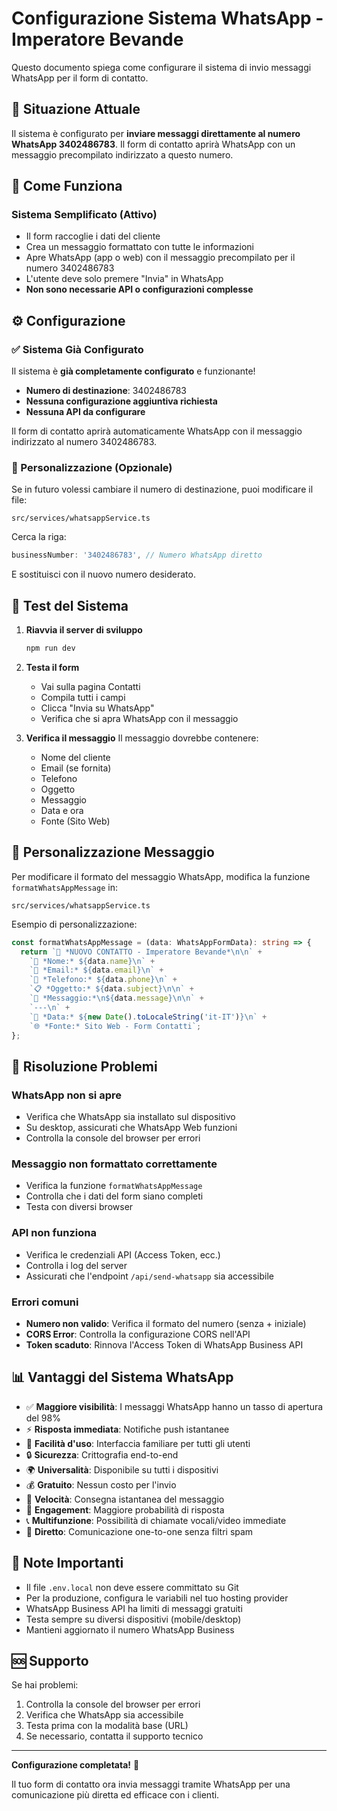 # Configurazione Sistema WhatsApp - Imperatore Bevande

Questo documento spiega come configurare il sistema di invio messaggi WhatsApp per il form di contatto.

## 🚨 Situazione Attuale

Il sistema è configurato per **inviare messaggi direttamente al numero WhatsApp 3402486783**. Il form di contatto aprirà WhatsApp con un messaggio precompilato indirizzato a questo numero.

## 📱 Come Funziona

### Sistema Semplificato (Attivo)
- Il form raccoglie i dati del cliente
- Crea un messaggio formattato con tutte le informazioni
- Apre WhatsApp (app o web) con il messaggio precompilato per il numero 3402486783
- L'utente deve solo premere "Invia" in WhatsApp
- **Non sono necessarie API o configurazioni complesse**

## ⚙️ Configurazione

### ✅ Sistema Già Configurato

Il sistema è **già completamente configurato** e funzionante! 

- **Numero di destinazione**: 3402486783
- **Nessuna configurazione aggiuntiva richiesta**
- **Nessuna API da configurare**

Il form di contatto aprirà automaticamente WhatsApp con il messaggio indirizzato al numero 3402486783.

### 🔧 Personalizzazione (Opzionale)

Se in futuro volessi cambiare il numero di destinazione, puoi modificare il file:
```
src/services/whatsappService.ts
```

Cerca la riga:
```typescript
businessNumber: '3402486783', // Numero WhatsApp diretto
```

E sostituisci con il nuovo numero desiderato.

## 🧪 Test del Sistema

1. **Riavvia il server di sviluppo**
   ```bash
   npm run dev
   ```

2. **Testa il form**
   - Vai sulla pagina Contatti
   - Compila tutti i campi
   - Clicca "Invia su WhatsApp"
   - Verifica che si apra WhatsApp con il messaggio

3. **Verifica il messaggio**
   Il messaggio dovrebbe contenere:
   - Nome del cliente
   - Email (se fornita)
   - Telefono
   - Oggetto
   - Messaggio
   - Data e ora
   - Fonte (Sito Web)

## 🎨 Personalizzazione Messaggio

Per modificare il formato del messaggio WhatsApp, modifica la funzione `formatWhatsAppMessage` in:
```
src/services/whatsappService.ts
```

Esempio di personalizzazione:
```typescript
const formatWhatsAppMessage = (data: WhatsAppFormData): string => {
  return `🍺 *NUOVO CONTATTO - Imperatore Bevande*\n\n` +
    `👤 *Nome:* ${data.name}\n` +
    `📧 *Email:* ${data.email}\n` +
    `📱 *Telefono:* ${data.phone}\n` +
    `📋 *Oggetto:* ${data.subject}\n\n` +
    `💬 *Messaggio:*\n${data.message}\n\n` +
    `---\n` +
    `📅 *Data:* ${new Date().toLocaleString('it-IT')}\n` +
    `🌐 *Fonte:* Sito Web - Form Contatti`;
};
```

## 🔧 Risoluzione Problemi

### WhatsApp non si apre
- Verifica che WhatsApp sia installato sul dispositivo
- Su desktop, assicurati che WhatsApp Web funzioni
- Controlla la console del browser per errori

### Messaggio non formattato correttamente
- Verifica la funzione `formatWhatsAppMessage`
- Controlla che i dati del form siano completi
- Testa con diversi browser

### API non funziona
- Verifica le credenziali API (Access Token, ecc.)
- Controlla i log del server
- Assicurati che l'endpoint `/api/send-whatsapp` sia accessibile

### Errori comuni
- **Numero non valido**: Verifica il formato del numero (senza + iniziale)
- **CORS Error**: Controlla la configurazione CORS nell'API
- **Token scaduto**: Rinnova l'Access Token di WhatsApp Business API

## 📊 Vantaggi del Sistema WhatsApp

- ✅ **Maggiore visibilità**: I messaggi WhatsApp hanno un tasso di apertura del 98%
- ⚡ **Risposta immediata**: Notifiche push istantanee
- 📱 **Facilità d'uso**: Interfaccia familiare per tutti gli utenti
- 🔒 **Sicurezza**: Crittografia end-to-end
- 🌍 **Universalità**: Disponibile su tutti i dispositivi
- 💰 **Gratuito**: Nessun costo per l'invio
- 🚀 **Velocità**: Consegna istantanea del messaggio
- 👥 **Engagement**: Maggiore probabilità di risposta
- 📞 **Multifunzione**: Possibilità di chiamate vocali/video immediate
- 🎯 **Diretto**: Comunicazione one-to-one senza filtri spam

## 📝 Note Importanti

- Il file `.env.local` non deve essere committato su Git
- Per la produzione, configura le variabili nel tuo hosting provider
- WhatsApp Business API ha limiti di messaggi gratuiti
- Testa sempre su diversi dispositivi (mobile/desktop)
- Mantieni aggiornato il numero WhatsApp Business

## 🆘 Supporto

Se hai problemi:
1. Controlla la console del browser per errori
2. Verifica che WhatsApp sia accessibile
3. Testa prima con la modalità base (URL)
4. Se necessario, contatta il supporto tecnico

---

**Configurazione completata!** 🎉

Il tuo form di contatto ora invia messaggi tramite WhatsApp per una comunicazione più diretta ed efficace con i clienti.